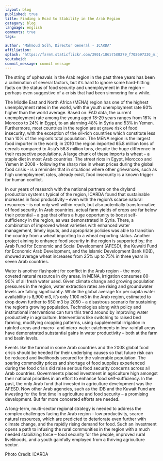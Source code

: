 ```yaml
---
layout: blog
published: true
title: Finding a Road to Stability in the Arab Region
category: blog
language: english
comments: true
tags: 

author: "Mahmoud Solh, Director General - ICARDA"
affiliation: 
splash: "https://farm4.staticflickr.com/3901/18657580279_f702697330_m.jpg"
youtubeid: 
commit_message: commit message
---
```

The string of upheavals in the Arab region in the past three years has been a culmination of several factors, but it’s hard to ignore some hard-hitting facts on the status of food security and unemployment in the region – perhaps even suggestive of a crisis that had been simmering for a while. 

<!-- more -->

The Middle East and North Africa (MENA) region has one of the highest unemployment rates in the world, with the youth unemployment rate 80% higher than the world average.  Based on IFAD data, the current unemployment rate among the young aged 18-29 years ranges from 18% in Morocco to 24% in Egypt, to an alarming 48% in Syria and 53% in Yemen.  Furthermore, most countries in the region are at grave risk of food insecurity, with the exception of the oil-rich countries which constitute less than 10% of the region’s total population. The MENA region is the largest food importer in the world; in 2010 the region imported 65.8 million tons of cereals compared to Asia’s 58.8 million tons, despite the huge difference in their respective populations. A large chunk of these imports is wheat – a staple diet in most Arab countries. The street riots in Egypt, Morocco and Yemen in 2008 - following the sharp rise in wheat prices during the global food crisis - is a reminder that in situations where other grievances, such as high unemployment rates, already exist, food insecurity is a known trigger for human conflict.  

In our years of research with the national partners on the dryland production systems typical of the region, ICARDA found that sustainable increases in food productivity – even with the region’s scarce natural resources – is not only well within reach, but also potentially transformative of food security.  In Arab countries, actual farm yields of crops are far below their potential – a gap that offers a huge opportunity to boost self-sufficiency in the region, as was demonstrated in Syria. There, a combination of improved wheat varieties with enhanced water management, timely inputs, and appropriate policies was able to transition the country from a wheat importing to a wheat exporting status. Another project aiming to enhance food security in the region is supported by; the Arab Fund for Economic and Social Development (AFESD), the Kuwaiti Fund for Economic Arab Development, and the Islamic Development Bank (IDB), showed average wheat increases from 25% up to 75% in three years in seven Arab countries. 

Water is another flashpoint for conflict in the Arab region – the most coveted natural resource in dry areas. In MENA, irrigation consumes 80-90% of all fresh water used. Given climate change and growing population pressures in the region, water extraction rates are rising and groundwater levels are falling significantly. While the global average for per capita water availability is 8,900 m3, it’s only 1,100 m3 in the Arab region, estimated to drop down further to 550 m3 by 2050 – a disastrous scenario for sustaining the region’s growing population. Technologies along with policy and institutional interventions can turn this trend around by improving water productivity in agriculture. Interventions like switching to raised bed farming, modifying cropping patterns, using supplemental irrigation in rainfed areas and macro- and micro-water catchments in low-rainfall areas have demonstrated substantial gains in water productivity – both at the farm and basin levels. 

Events like the turmoil in some Arab countries and the 2008 global food crisis should be heeded for their underlying causes so that future risk can be reduced and livelihoods secured for the vulnerable population. The soaring commodity prices and shortage of food supplies experienced during the food crisis did raise serious food security concerns across all Arab countries.  Governments placed investment in agriculture high amongst their national priorities in an effort to enhance food self-sufficiency.  In the past, the only Arab fund that invested in agriculture development was the AFESD. Now other Arab agencies, such as the IDB and the Kuwait Fund are investing for the first time in agriculture and food security – a promising development. But far more concerted efforts are needed. 

A long-term, multi-sector regional strategy is needed to address the complex challenges facing the Arab region – low productivity, scarce natural resources, which are predicted to deteriorate even further with climate change, and the rapidly rising demand for food. Such an investment opens a path to infusing the rural communities in the region with a much needed stabilizing force – food security for the people, improved rural livelihoods, and a youth gainfully employed from a thriving agriculture sector.

Photo Credit: ICARDA